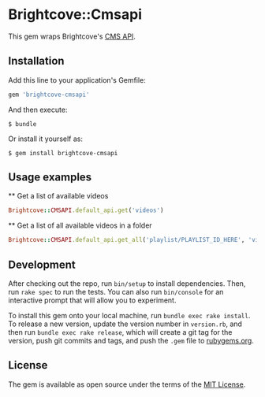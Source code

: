 # Brightcove::Cmsapi

This gem wraps Brightcove's [CMS API](https://brightcovelearning.github.io/Brightcove-API-References/cms-api/v1/doc/index.html).

## Installation

Add this line to your application's Gemfile:

```ruby
gem 'brightcove-cmsapi'
```

And then execute:

    $ bundle

Or install it yourself as:

    $ gem install brightcove-cmsapi

## Usage examples

** Get a list of available videos

```ruby
Brightcove::CMSAPI.default_api.get('videos')
```

** Get a list of all available videos in a folder

```ruby
Brightcove::CMSAPI.default_api.get_all('playlist/PLAYLIST_ID_HERE', 'video')
```

## Development

After checking out the repo, run `bin/setup` to install dependencies. Then, run `rake spec` to run the tests. You can also run `bin/console` for an interactive prompt that will allow you to experiment.

To install this gem onto your local machine, run `bundle exec rake install`. To release a new version, update the version number in `version.rb`, and then run `bundle exec rake release`, which will create a git tag for the version, push git commits and tags, and push the `.gem` file to [rubygems.org](https://rubygems.org).

## License

The gem is available as open source under the terms of the [MIT License](http://opensource.org/licenses/MIT).
